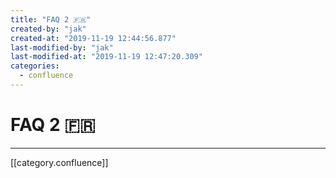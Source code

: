 ```yaml
---
title: "FAQ 2 🇫🇷"
created-by: "jak"
created-at: "2019-11-19 12:44:56.877"
last-modified-by: "jak"
last-modified-at: "2019-11-19 12:47:20.309"
categories:
  - confluence
---
```


# FAQ 2 🇫🇷


---

[[category.confluence]]
